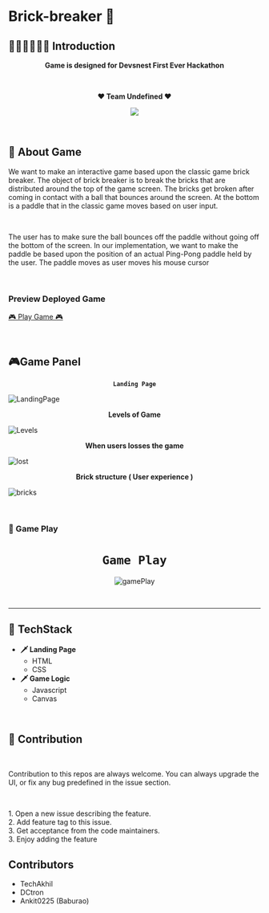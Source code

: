 # Brick-breaker 🧱

## 👨🏻‍💻👩🏻‍💻 Introduction

<p align="center"> <strong> Game is designed for Devsnest First Ever Hackathon </strong></p>

<br>

<p align="center"><strong>♥ Team Undefined ♥</strong></p>

<p align="center">
    <img src="https://media.giphy.com/media/1RMCiDvTnOkG02BF5w/giphy.gif" />
</p>

</p>
<br>

## 🧠 About Game

<p>We want to make an interactive game based upon the classic game brick breaker. The object of brick breaker is to break the bricks that are distributed around the top of the game screen. The bricks get broken after coming in contact with a ball that bounces around the screen. At the bottom is a paddle that in the classic game moves based on user input. </p>
<br>
<p>The user has to make sure the ball bounces off the paddle without going off the bottom of the screen. In our implementation, we want to make the paddle be based upon the position of an actual Ping-Pong paddle held by the user. The paddle moves as user moves his mouse cursor</p>
<br>

### Preview Deployed Game

<p><a href="https://undefined-brickbreaker.netlify.app/">🎮 Play Game 🎮</a></p>

<br>


## 🎮Game Panel

<p align="center"><strong ><code>Landing Page</code></strong></p>

![LandingPage](./images/landingPage.png)

<p align="center"><strong>Levels of Game</strong></p>

![Levels](./images/levels.png)

<p align="center"><strong>When users losses the game</strong></p>

![lost](./images/lost.png)

<p align="center"><strong>Brick structure ( User experience )</strong></p>

![bricks](./images/bricks.png)

<br>



### 📍 Game Play

<div align="center">

<h1><code> Game Play </code></h1>

![gamePlay](https://media.giphy.com/media/3Ua0SLr4Pe4V6iaU7h/giphy.gif)

</div>

<br>

<hr>

## 📌 TechStack

<ul>
    <li><strong>🗡 Landing Page</strong>
    <ul>
        <li>HTML</li>
        <li>CSS</li>
    </ul>
    </li>
    <li><strong>🗡 Game Logic</strong>
    <ul>
        <li>Javascript</li>
        <li>Canvas</li>
    </ul>
    </li>
</ul>

<br>

## 📌 Contribution
<br>
<p> 
Contribution to this repos are always welcome. You can always upgrade the UI, or fix any bug predefined in the issue section.
</p>
<br>
<p>
    1. Open a new issue describing the feature.<br>
    2. Add feature tag to this issue.<br>
    3. Get acceptance from the code maintainers.<br>
    3. Enjoy adding the feature<br>
</p>

## Contributors
- TechAkhil
- DCtron
- Ankit0225 (Baburao)
